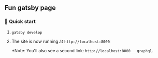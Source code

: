 ## Fun gatsby page

### 🚀 Quick start

1.  `gatsby develop`


2.  The site is now running at `http://localhost:8000`
    
    *Note: You'll also see a second link: `http://localhost:8000___graphql`.
    
